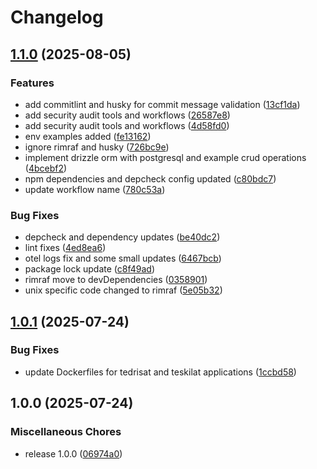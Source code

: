 # Changelog

## [1.1.0](https://github.com/amel-tech/madrasah-backend/compare/v1.0.1...v1.1.0) (2025-08-05)


### Features

* add commitlint and husky for commit message validation ([13cf1da](https://github.com/amel-tech/madrasah-backend/commit/13cf1da33d90623a1c8c9b1d83c393d8d47a7042))
* add security audit tools and workflows ([26587e8](https://github.com/amel-tech/madrasah-backend/commit/26587e87fece7955c0d0f704b324d0ddd7b43b01))
* add security audit tools and workflows ([4d58fd0](https://github.com/amel-tech/madrasah-backend/commit/4d58fd04e28d85855dafc1d3a56489d552f137aa))
* env examples added ([fe13162](https://github.com/amel-tech/madrasah-backend/commit/fe13162e80177bb31ffaa555df66ab5191415c4d))
* ignore rimraf and husky ([726bc9e](https://github.com/amel-tech/madrasah-backend/commit/726bc9e1bd6edc2a7be2939ee58aab370331a55a))
* implement drizzle orm with postgresql and example crud operations ([4bcebf2](https://github.com/amel-tech/madrasah-backend/commit/4bcebf27a892afb635e05f83ca6d6d8208226730))
* npm dependencies and depcheck config updated ([c80bdc7](https://github.com/amel-tech/madrasah-backend/commit/c80bdc793baba536f1e42f573d1b29b8b1a76d78))
* update workflow name ([780c53a](https://github.com/amel-tech/madrasah-backend/commit/780c53a24dda317af79fa117e6f15357d6c45cc3))


### Bug Fixes

* depcheck and dependency updates ([be40dc2](https://github.com/amel-tech/madrasah-backend/commit/be40dc2c356ea9e816da74581d9d6da471df8328))
* lint fixes ([4ed8ea6](https://github.com/amel-tech/madrasah-backend/commit/4ed8ea661e37bf5561c9daa354df144f6b2138a7))
* otel logs fix and some small updates ([6467bcb](https://github.com/amel-tech/madrasah-backend/commit/6467bcb30f71058972c12f7ab2ce8a5834b76706))
* package lock update ([c8f49ad](https://github.com/amel-tech/madrasah-backend/commit/c8f49ad7b2f2057e569ca7bfa027464358fd13aa))
* rimraf move to devDependencies ([0358901](https://github.com/amel-tech/madrasah-backend/commit/03589017f8653fb03cddd7ae5dbf9290fe6f33ab))
* unix specific code changed to rimraf ([5e05b32](https://github.com/amel-tech/madrasah-backend/commit/5e05b3235cf94615b041aafc11ae9d85575d51d9))

## [1.0.1](https://github.com/amel-tech/madrasah-backend/compare/v1.0.0...v1.0.1) (2025-07-24)


### Bug Fixes

* update Dockerfiles for tedrisat and teskilat applications ([1ccbd58](https://github.com/amel-tech/madrasah-backend/commit/1ccbd580205da2a371d952729b3e7f1a21182834))

## 1.0.0 (2025-07-24)


### Miscellaneous Chores

* release 1.0.0 ([06974a0](https://github.com/amel-tech/madrasah-backend/commit/06974a07a852adbf73d579822846e3fc9289aa36))
